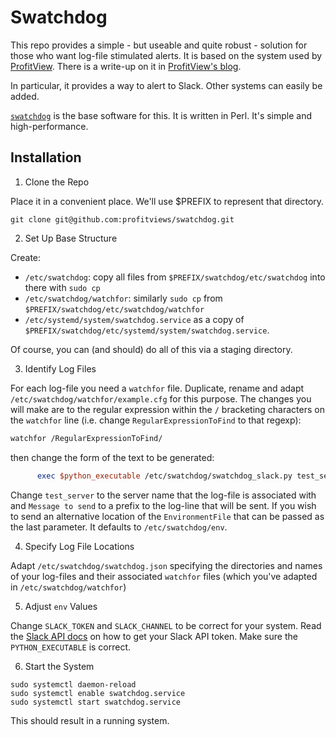 # Swatchdog

This repo provides a simple - but useable and quite robust - solution for those who want log-file stimulated alerts.  It is based on the system used by [ProfitView](https://profitview.net).  There is a write-up on it in [ProfitView's blog](https://profitview.net/blog/simple-effective-system-alerts).

In particular, it provides a way to alert to Slack.  Other systems can easily be added.

[`swatchdog`](https://github.com/ToddAtkins/swatchdog) is the base software for this.  It is written in Perl.  It's simple and high-performance.

## Installation

1. Clone the Repo

Place it in a convenient place.  We'll use $PREFIX to represent that directory.
```shell
git clone git@github.com:profitviews/swatchdog.git
```

2. Set Up Base Structure

Create: 
* `/etc/swatchdog`: copy all files from `$PREFIX/swatchdog/etc/swatchdog` into there with `sudo cp` 
* `/etc/swatchdog/watchfor`: similarly `sudo cp` from `$PREFIX/swatchdog/etc/swatchdog/watchfor`
* `/etc/systemd/system/swatchdog.service` as a copy of `$PREFIX/swatchdog/etc/systemd/system/swatchdog.service`.
  
Of course, you can (and should) do all of this via a staging directory.

3. Identify Log Files

For each log-file you need a `watchfor` file.  Duplicate, rename and adapt `/etc/swatchdog/watchfor/example.cfg` for this purpose.  The changes you will make are to the regular expression within the `/` bracketing characters on the `watchfor` line (i.e. change `RegularExpressionToFind` to that regexp):

```perl
watchfor /RegularExpressionToFind/
```

then change the form of the text to be generated:

```perl
      exec $python_executable /etc/swatchdog/swatchdog_slack.py test_server 'Message to send' "$0"
```

Change `test_server` to the server name that the log-file is associated with and `Message to send` to a prefix to the log-line that will be sent. If you wish to send an alternative location of the `EnvironmentFile` that can be passed as the last parameter.  It defaults to `/etc/swatchdog/env`.

4. Specify Log File Locations

Adapt `/etc/swatchdog/swatchdog.json` specifying the directories and names of your log-files and their associated `watchfor` files (which you've adapted in `/etc/swatchdog/watchfor`)

5. Adjust `env` Values

Change `SLACK_TOKEN` and `SLACK_CHANNEL` to be correct for your system.  Read the [Slack API docs](https://api.slack.com/docs) on how to get your Slack API token.  Make sure the `PYTHON_EXECUTABLE` is correct.

6. Start the System

```shell
sudo systemctl daemon-reload
sudo systemctl enable swatchdog.service
sudo systemctl start swatchdog.service
```

This should result in a running system.  

